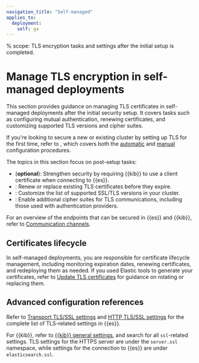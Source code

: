 ```yaml
---
navigation_title: "Self-managed"
applies_to:
  deployment:
    self: ga
---
```


% scope: TLS encryption tasks and settings after the initial setup is completed.
# Manage TLS encryption in self-managed deployments

This section provides guidance on managing TLS certificates in self-managed deployments after the initial security setup. It covers tasks such as configuring mutual authentication, renewing certificates, and customizing supported TLS versions and cipher suites.

If you're looking to secure a new or existing cluster by setting up TLS for the first time, refer to [](./self-setup.md), which covers both the [automatic](./self-auto-setup.md) and [manual](./self-setup.md#manual-configuration) configuration procedures.

The topics in this section focus on post-setup tasks:

* [](./kibana-es-mutual-tls.md) (**optional**): Strengthen security by requiring {{kib}} to use a client certificate when connecting to {{es}}.
* [](./updating-certificates.md): Renew or replace existing TLS certificates before they expire.
* [](./supported-ssltls-versions-by-jdk-version.md): Customize the list of supported SSL/TLS versions in your cluster.
* [](./enabling-cipher-suites-for-stronger-encryption.md): Enable additional cipher suites for TLS communications, including those used with authentication providers.

For an overview of the endpoints that can be secured in {{es}} and {{kib}}, refer to [Communication channels](./secure-cluster-communications.md#communication-channels).

## Certificates lifecycle

In self-managed deployments, you are responsible for certificate lifecycle management, including monitoring expiration dates, renewing certificates, and redeploying them as needed. If you used Elastic tools to generate your certificates, refer to [Update TLS certificates](./updating-certificates.md) for guidance on rotating or replacing them.

## Advanced configuration references

Refer to [Transport TLS/SSL settings](elasticsearch://reference/elasticsearch/configuration-reference/security-settings.md#transport-tls-ssl-settings) and [HTTP TLS/SSL settings](elasticsearch://reference/elasticsearch/configuration-reference/security-settings.md#http-tls-ssl-settings) for the complete list of TLS-related settings in {{es}}.

For {{kib}}, refer to [{{kib}} general settings](kibana://reference/configuration-reference/general-settings.md), and search for all `ssl`-related settings. TLS settings for the HTTPS server are under the `server.ssl` namespace, while settings for the connection to {{es}} are under `elasticsearch.ssl`.
